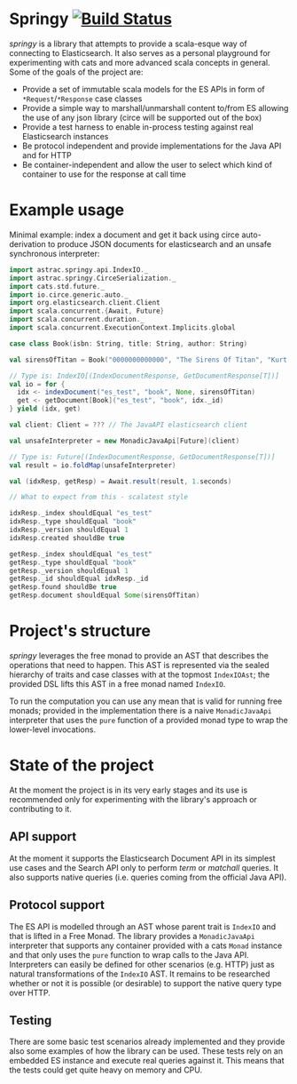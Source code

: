 # Springy [![Build Status](https://travis-ci.org/Astrac/springy.svg?branch=master)](https://travis-ci.org/Astrac/springy)

_springy_ is a library that attempts to provide a scala-esque way of connecting to Elasticsearch. It also serves as a personal playground for experimenting with cats and more advanced scala concepts in general. Some of the goals of the project are:

* Provide a set of immutable scala models for the ES APIs in form of `*Request`/`*Response` case classes
* Provide a simple way to marshall/unmarshall content to/from ES allowing the use of any json library (circe will be supported out of the box)
* Provide a test harness to enable in-process testing against real Elasticsearch instances
* Be protocol independent and provide implementations for the Java API and for HTTP
* Be container-independent and allow the user to select which kind of container to use for the response at call time

# Example usage

Minimal example: index a document and get it back using circe auto-derivation to produce JSON documents for elasticsearch and an unsafe synchronous interpreter:

```scala
import astrac.springy.api.IndexIO._
import astrac.springy.CirceSerialization._
import cats.std.future._
import io.circe.generic.auto._
import org.elasticsearch.client.Client
import scala.concurrent.{Await, Future}
import scala.concurrent.duration._
import scala.concurrent.ExecutionContext.Implicits.global

case class Book(isbn: String, title: String, author: String)

val sirensOfTitan = Book("0000000000000", "The Sirens Of Titan", "Kurt Vonnegut")

// Type is: IndexIO[(IndexDocumentResponse, GetDocumentResponse[T])]
val io = for {
  idx <- indexDocument("es_test", "book", None, sirensOfTitan)
  get <- getDocument[Book]("es_test", "book", idx._id)
} yield (idx, get)

val client: Client = ??? // The JavaAPI elasticsearch client

val unsafeInterpreter = new MonadicJavaApi[Future](client)

// Type is: Future[(IndexDocumentResponse, GetDocumentResponse[T])]
val result = io.foldMap(unsafeInterpreter)

val (idxResp, getResp) = Await.result(result, 1.seconds)

// What to expect from this - scalatest style

idxResp._index shouldEqual "es_test"
idxResp._type shouldEqual "book"
idxResp._version shouldEqual 1
idxResp.created shouldBe true

getResp._index shouldEqual "es_test"
getResp._type shouldEqual "book"
getResp._version shouldEqual 1
getResp._id shouldEqual idxResp._id
getResp.found shouldBe true
getResp.document shouldEqual Some(sirensOfTitan)
```

# Project's structure

_springy_ leverages the free monad to provide an AST that describes the operations that need to happen. This AST is represented via the sealed hierarchy of traits and case classes with at the topmost `IndexIOAst`; the provided DSL lifts this AST in a free monad named `IndexIO`.

To run the computation you can use any mean that is valid for running free monads; provided in the implementation there is a naive `MonadicJavaApi` interpreter that uses the `pure` function of a provided monad type to wrap the lower-level invocations.

# State of the project

At the moment the project is in its very early stages and its use is recommended only for experimenting with the library's approach or contributing to it.

## API support

At the moment it supports the Elasticsearch Document API in its simplest use cases and the Search API only to perform _term_ or _matchall_ queries. It also supports native queries (i.e. queries coming from the official Java API).

## Protocol support

The ES API is modelled through an AST whose parent trait is `IndexIO` and that is lifted in a Free Monad. The library provides a `MonadicJavaApi` interpreter that supports any container provided with a cats `Monad` instance and that only uses the `pure` function to wrap calls to the Java API. Interpreters can easily be defined for other scenarios (e.g. HTTP) just as natural transformations of the `IndexIO` AST. It remains to be researched whether or not it is possible (or desirable) to support the native query type over HTTP.

## Testing

There are some basic test scenarios already implemented and they provide also some examples of how the library can be used. These tests rely on an embedded ES instance and execute real queries against it. This means that the tests could get quite heavy on memory and CPU.
